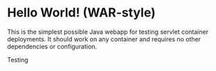 Hello World! (WAR-style)
===============

This is the simplest possible Java webapp for testing servlet container deployments.  It should work on any container and requires no other dependencies or configuration.

Testing
